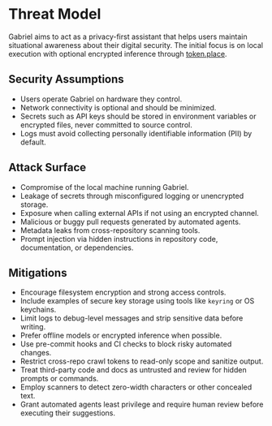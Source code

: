 # Threat Model

Gabriel aims to act as a privacy-first assistant that helps users maintain situational awareness about their digital security. The initial focus is on local execution with optional encrypted inference through [token.place](https://github.com/futuroptimist/token.place).

## Security Assumptions

- Users operate Gabriel on hardware they control.
- Network connectivity is optional and should be minimized.
- Secrets such as API keys should be stored in environment variables or encrypted files, never committed to source control.
- Logs must avoid collecting personally identifiable information (PII) by default.

## Attack Surface

- Compromise of the local machine running Gabriel.
- Leakage of secrets through misconfigured logging or unencrypted storage.
- Exposure when calling external APIs if not using an encrypted channel.
- Malicious or buggy pull requests generated by automated agents.
- Metadata leaks from cross-repository scanning tools.
- Prompt injection via hidden instructions in repository code, documentation, or dependencies.

## Mitigations

- Encourage filesystem encryption and strong access controls.
- Include examples of secure key storage using tools like `keyring` or OS keychains.
- Limit logs to debug-level messages and strip sensitive data before writing.
- Prefer offline models or encrypted inference when possible.
- Use pre-commit hooks and CI checks to block risky automated changes.
- Restrict cross-repo crawl tokens to read-only scope and sanitize output.
- Treat third-party code and docs as untrusted and review for hidden prompts or commands.
- Employ scanners to detect zero-width characters or other concealed text.
- Grant automated agents least privilege and require human review before executing their suggestions.
